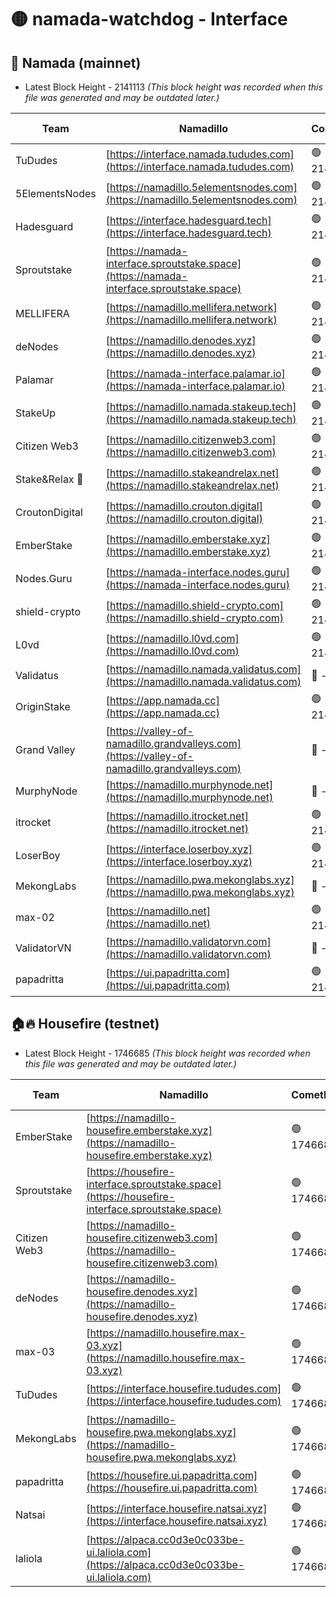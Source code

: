 # 🟡 namada-watchdog - Interface

## 🚀 Namada (mainnet)
- Latest Block Height - 2141113 *(This block height was recorded when this file was generated and may be outdated later.)*

| Team | Namadillo | CometBFT | Indexer | MASP Indexer |
|-|-|-|-|-|
| TuDudes | [https://interface.namada.tududes.com](https://interface.namada.tududes.com) | 🟢 2141091 | 🟢 2141091 | 🟢 2141091 |
| 5ElementsNodes | [https://namadillo.5elementsnodes.com](https://namadillo.5elementsnodes.com) | 🟢 2141091 | 🟢 2141091 | 🟢 2141091 |
| Hadesguard | [https://interface.hadesguard.tech](https://interface.hadesguard.tech) | 🟢 2141092 | 🟢 2141092 | 🟢 2141092 |
| Sproutstake | [https://namada-interface.sproutstake.space](https://namada-interface.sproutstake.space) | 🟢 2141093 | 🟢 2141093 | 🟢 2141093 |
| MELLIFERA | [https://namadillo.mellifera.network](https://namadillo.mellifera.network) | 🟢 2141094 | 🟢 2141094 | 🟢 2141094 |
| deNodes | [https://namadillo.denodes.xyz](https://namadillo.denodes.xyz) | 🟢 2141095 | 🟢 2141095 | 🟢 2141095 |
| Palamar | [https://namada-interface.palamar.io](https://namada-interface.palamar.io) | 🟢 2141096 | 🟢 2141096 | 🟢 2141096 |
| StakeUp | [https://namadillo.namada.stakeup.tech](https://namadillo.namada.stakeup.tech) | 🟢 2141096 | 🟢 2141096 | 🟢 2141096 |
| Citizen Web3 | [https://namadillo.citizenweb3.com](https://namadillo.citizenweb3.com) | 🟢 2141097 | 🟢 2141097 | 🔴 825736 |
| Stake&Relax 🦥 | [https://namadillo.stakeandrelax.net](https://namadillo.stakeandrelax.net) | 🟢 2141098 | 🟢 2141098 | 🟢 2141098 |
| CroutonDigital | [https://namadillo.crouton.digital](https://namadillo.crouton.digital) | 🟢 2141099 | 🔴 - | 🟢 2141100 |
| EmberStake | [https://namadillo.emberstake.xyz](https://namadillo.emberstake.xyz) | 🟢 2141100 | 🟢 2141100 | 🟢 2141100 |
| Nodes.Guru | [https://namada-interface.nodes.guru](https://namada-interface.nodes.guru) | 🟢 2141101 | 🟢 2141101 | 🟢 2141101 |
| shield-crypto | [https://namadillo.shield-crypto.com](https://namadillo.shield-crypto.com) | 🟢 2141102 | 🟢 2141102 | 🟢 2141102 |
| L0vd | [https://namadillo.l0vd.com](https://namadillo.l0vd.com) | 🟢 2141102 | 🟢 2141102 | 🟢 2141103 |
| Validatus | [https://namadillo.namada.validatus.com](https://namadillo.namada.validatus.com) | 🔴 - | 🔴 - | 🔴 - |
| OriginStake | [https://app.namada.cc](https://app.namada.cc) | 🟢 2141105 | 🟢 2141105 | 🟢 2141105 |
| Grand Valley | [https://valley-of-namadillo.grandvalleys.com](https://valley-of-namadillo.grandvalleys.com) | 🔴 - | 🔴 - | 🔴 - |
| MurphyNode | [https://namadillo.murphynode.net](https://namadillo.murphynode.net) | 🔴 - | 🔴 - | 🔴 - |
| itrocket | [https://namadillo.itrocket.net](https://namadillo.itrocket.net) | 🟢 2141109 | 🟢 2141109 | 🟢 2141109 |
| LoserBoy | [https://interface.loserboy.xyz](https://interface.loserboy.xyz) | 🟢 2141110 | 🟢 2141110 | 🟢 2141110 |
| MekongLabs | [https://namadillo.pwa.mekonglabs.xyz](https://namadillo.pwa.mekonglabs.xyz) | 🔴 - | 🔴 - | 🔴 - |
| max-02 | [https://namadillo.net](https://namadillo.net) | 🟢 2141111 | 🟢 2141111 | 🟢 2141111 |
| ValidatorVN | [https://namadillo.validatorvn.com](https://namadillo.validatorvn.com) | 🔴 - | 🔴 - | 🔴 - |
| papadritta | [https://ui.papadritta.com](https://ui.papadritta.com) | 🟢 2141113 | 🟢 2141113 | 🟢 2141113 |

## 🏠🔥 Housefire (testnet)
- Latest Block Height - 1746685 *(This block height was recorded when this file was generated and may be outdated later.)*

| Team | Namadillo | CometBFT | Indexer | MASP Indexer |
|-|-|-|-|-|
| EmberStake | [https://namadillo-housefire.emberstake.xyz](https://namadillo-housefire.emberstake.xyz) | 🟢 1746680 | 🟢 1746680 | 🟢 1746680 |
| Sproutstake | [https://housefire-interface.sproutstake.space](https://housefire-interface.sproutstake.space) | 🟢 1746680 | 🟢 1746680 | 🟢 1746680 |
| Citizen Web3 | [https://namadillo-housefire.citizenweb3.com](https://namadillo-housefire.citizenweb3.com) | 🟢 1746681 | 🟢 1746681 | 🟢 1746681 |
| deNodes | [https://namadillo-housefire.denodes.xyz](https://namadillo-housefire.denodes.xyz) | 🟢 1746682 | 🟢 1746681 | 🟢 1746681 |
| max-03 | [https://namadillo.housefire.max-03.xyz](https://namadillo.housefire.max-03.xyz) | 🟢 1746682 | 🟢 1746682 | 🟢 1746682 |
| TuDudes | [https://interface.housefire.tududes.com](https://interface.housefire.tududes.com) | 🟢 1746683 | 🟢 1746683 | 🟢 1746683 |
| MekongLabs | [https://namadillo-housefire.pwa.mekonglabs.xyz](https://namadillo-housefire.pwa.mekonglabs.xyz) | 🟢 1746683 | 🟢 1746683 | 🟢 1746683 |
| papadritta | [https://housefire.ui.papadritta.com](https://housefire.ui.papadritta.com) | 🟢 1746684 | 🟢 1746684 | 🟢 1746684 |
| Natsai | [https://interface.housefire.natsai.xyz](https://interface.housefire.natsai.xyz) | 🟢 1746685 | 🟢 1746685 | 🟢 1746685 |
| laliola | [https://alpaca.cc0d3e0c033be-ui.laliola.com](https://alpaca.cc0d3e0c033be-ui.laliola.com) | 🟢 1746685 | 🟢 1746685 | 🟢 1746685 |


